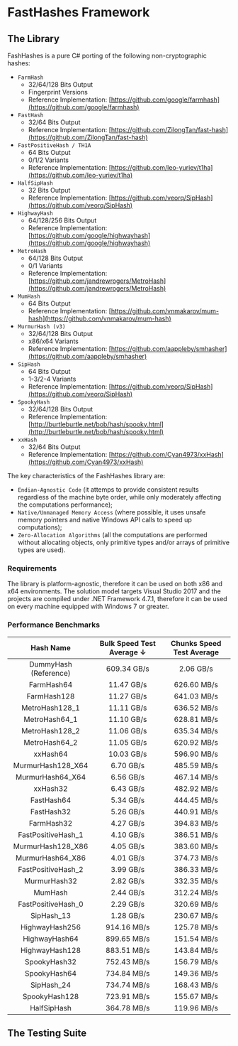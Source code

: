 # FastHashes Framework

## The Library

FashHashes is a pure C# porting of the following non-cryptographic hashes:

 - `FarmHash`
   - 32/64/128 Bits Output
   - Fingerprint Versions
   - Reference Implementation: [https://github.com/google/farmhash](https://github.com/google/farmhash)
 - `FastHash`
   - 32/64 Bits Output
   - Reference Implementation: [https://github.com/ZilongTan/fast-hash](https://github.com/ZilongTan/fast-hash)
 - `FastPositiveHash / TH1A`
   - 64 Bits Output
   - 0/1/2 Variants
   - Reference Implementation: [https://github.com/leo-yuriev/t1ha](https://github.com/leo-yuriev/t1ha)
 - `HalfSipHash`
   - 32 Bits Output
   - Reference Implementation: [https://github.com/veorq/SipHash](https://github.com/veorq/SipHash)
 - `HighwayHash`
   - 64/128/256 Bits Output
   - Reference Implementation: [https://github.com/google/highwayhash](https://github.com/google/highwayhash)
 - `MetroHash`
   - 64/128 Bits Output
   - 0/1 Variants
   - Reference Implementation: [https://github.com/jandrewrogers/MetroHash](https://github.com/jandrewrogers/MetroHash)
 - `MumHash`
   - 64 Bits Output
   - Reference Implementation: [https://github.com/vnmakarov/mum-hash](https://github.com/vnmakarov/mum-hash)
 - `MurmurHash (v3)`
   - 32/64/128 Bits Output
   - x86/x64 Variants
   - Reference Implementation: [https://github.com/aappleby/smhasher](https://github.com/aappleby/smhasher)
 - `SipHash`
   - 64 Bits Output
   - 1-3/2-4 Variants
   - Reference Implementation: [https://github.com/veorq/SipHash](https://github.com/veorq/SipHash)
 - `SpookyHash`
   - 32/64/128 Bits Output
   - Reference Implementation: [http://burtleburtle.net/bob/hash/spooky.html](http://burtleburtle.net/bob/hash/spooky.html)
 - `xxHash`
   - 32/64 Bits Output
   - Reference Implementation: [https://github.com/Cyan4973/xxHash](https://github.com/Cyan4973/xxHash)

The key characteristics of the FashHashes library are:
 - `Endian-Agnostic Code` (it attemps to provide consistent results regardless of the machine byte order, while only moderately affecting the computations performance);
 - `Native/Unmanaged Memory Access` (where possible, it uses unsafe memory pointers and native Windows API calls to speed up computations);
 - `Zero-Allocation Algorithms` (all the computations are performed without allocating objects, only primitive types and/or arrays of primitive types are used).
 
### Requirements
 
The library is platform-agnostic, therefore it can be used on both x86 and x64 environments. The solution model targets Visual Studio 2017 and the projects are compiled under .NET Framework 4.7.1, therefore it can be used on every machine equipped with Windows 7 or greater.

### Performance Benchmarks

| Hash Name             | Bulk Speed Test Average ↓ | Chunks Speed Test Average |
| :---:                 | :---:                     | :---:                     |
| DummyHash (Reference) | 609.34 GB/s               | 2.06 GB/s                 |
| FarmHash64            | 11.47 GB/s                | 626.60 MB/s               |
| FarmHash128           | 11.27 GB/s                | 641.03 MB/s               |
| MetroHash128_1        | 11.11 GB/s                | 636.52 MB/s               |
| MetroHash64_1         | 11.10 GB/s                | 628.81 MB/s               |
| MetroHash128_2        | 11.06 GB/s                | 635.34 MB/s               |
| MetroHash64_2         | 11.05 GB/s                | 620.92 MB/s               |
| xxHash64              | 10.03 GB/s                | 596.90 MB/s               |
| MurmurHash128_X64     | 6.70 GB/s                 | 485.59 MB/s               |
| MurmurHash64_X64      | 6.56 GB/s                 | 467.14 MB/s               |
| xxHash32              | 6.43 GB/s                 | 482.92 MB/s               |
| FastHash64            | 5.34 GB/s                 | 444.45 MB/s               |
| FastHash32            | 5.26 GB/s                 | 440.91 MB/s               |
| FarmHash32            | 4.27 GB/s                 | 394.83 MB/s               |
| FastPositiveHash_1    | 4.10 GB/s                 | 386.51 MB/s               |
| MurmurHash128_X86     | 4.05 GB/s                 | 383.60 MB/s               |
| MurmurHash64_X86      | 4.01 GB/s                 | 374.73 MB/s               | 
| FastPositiveHash_2    | 3.99 GB/s                 | 386.33 MB/s               |
| MurmurHash32          | 2.82 GB/s                 | 332.35 MB/s               |
| MumHash               | 2.44 GB/s                 | 312.24 MB/s               |
| FastPositiveHash_0    | 2.29 GB/s                 | 320.69 MB/s               |
| SipHash_13            | 1.28 GB/s                 | 230.67 MB/s               |
| HighwayHash256        | 914.16 MB/s               | 125.78 MB/s               |
| HighwayHash64         | 899.65 MB/s               | 151.54 MB/s               |
| HighwayHash128        | 883.51 MB/s               | 143.84 MB/s               |
| SpookyHash32          | 752.43 MB/s               | 156.79 MB/s               |
| SpookyHash64          | 734.84 MB/s               | 149.36 MB/s               |
| SipHash_24            | 734.74 MB/s               | 168.43 MB/s               |
| SpookyHash128         | 723.91 MB/s               | 155.67 MB/s               |
| HalfSipHash           | 364.78 MB/s               | 119.96 MB/s               |

## The Testing Suite
